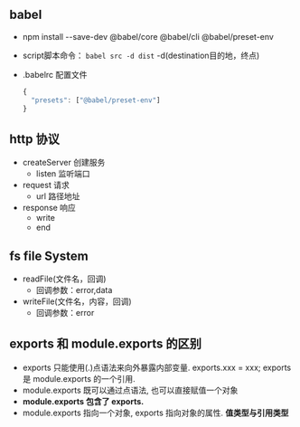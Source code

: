 ## babel

- npm install --save-dev @babel/core @babel/cli @babel/preset-env

- script脚本命令： `babel src -d dist`  -d(destination目的地，终点)
  
- .babelrc 配置文件
  
  ```javascript
  {
    "presets": ["@babel/preset-env"]
  }
  ````

## http 协议
- createServer 创建服务
    - listen 监听端口
- request 请求
    - url 路径地址
- response 响应
    - write
    - end

## fs file System
- readFile(文件名，回调)
    - 回调参数：error,data
- writeFile(文件名，内容，回调)
    - 回调参数：error

## exports 和 module.exports 的区别
- exports 只能使用(.)点语法来向外暴露内部变量. exports.xxx = xxx;   exports 是 module.exports 的一个引用.
- module.exports 既可以通过点语法, 也可以直接赋值一个对象
- **module.exports 包含了 exports.**
- module.exports 指向一个对象, exports 指向对象的属性. **值类型与引用类型**
